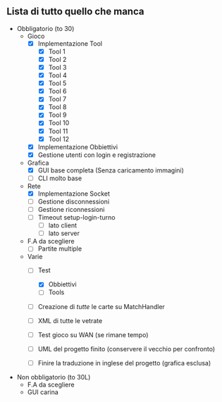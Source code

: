 ﻿## Lista di tutto quello che manca

- Obbligatorio (to 30)
	- Gioco
		- [X] Implementazione Tool
			- [X] Tool 1
			- [X] Tool 2
			- [X] Tool 3
			- [X] Tool 4
			- [X] Tool 5
			- [X] Tool 6
			- [X] Tool 7
			- [X] Tool 8
			- [X] Tool 9
			- [X] Tool 10
			- [X] Tool 11
			- [X] Tool 12
		- [X] Implementazione Obbiettivi
		- [X] Gestione utenti con login e registrazione
	- Grafica
		- [X] GUI base completa (Senza caricamento immagini)
		- [ ] CLI molto base
	- Rete
		- [X] Implementazione Socket
		- [ ] Gestione disconnessioni
		- [ ] Gestione riconnessioni
		- [ ] Timeout setup-login-turno
		    - [ ] lato client
		    - [ ] lato server
	- F.A da scegliere
	    - [ ] Partite multiple
	
	- Varie
	    - [ ] Test
            - [X] Obbiettivi
        	- [ ] Tools
        - [ ] Creazione di <i>tutte</i> le carte su MatchHandler
        - [ ] XML di tutte le vetrate
        - [ ] Test gioco su WAN (se rimane tempo)
	    - [ ] UML del progetto finito (conservere il vecchio per confronto)
	    - [ ] Finire la traduzione in inglese del progetto (grafica esclusa)
	
	
- Non obbligatorio (to 30L)
	- F.A da scegliere
	- GUI carina
	
	
